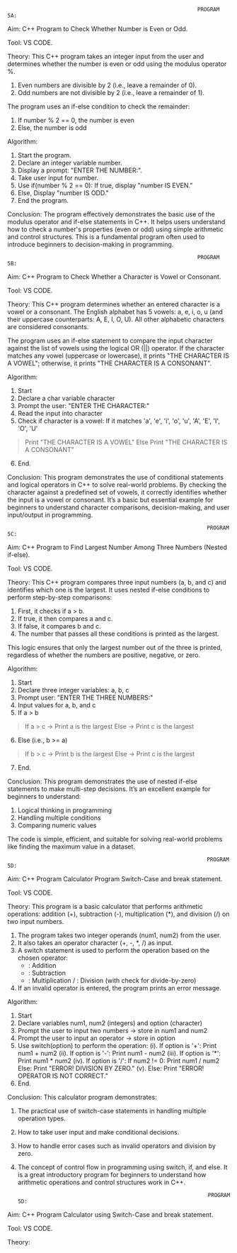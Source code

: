                                                                 PROGRAM 5A:

Aim: C++ Program to Check Whether Number is Even or Odd.

Tool: VS CODE.

Theory: This C++ program takes an integer input from the user and determines whether the number is even or odd using the modulus operator %.
1. Even numbers are divisible by 2 (i.e., leave a remainder of 0).
2. Odd numbers are not divisible by 2 (i.e., leave a remainder of 1).

The program uses an if-else condition to check the remainder:
1. If number % 2 == 0, the number is even
2. Else, the number is odd

Algorithm:
1. Start the program.
2. Declare an integer variable number.
3. Display a prompt: "ENTER THE NUMBER:".
4. Take user input for number.
5. Use if(number % 2 == 0):
   If true, display "number IS EVEN."
6. Else,
   Display "number IS ODD."
7. End the program.

Conclusion:
The program effectively demonstrates the basic use of the modulus operator and if-else statements in C++. It helps users understand how to check a number's properties (even or odd) using simple arithmetic and control structures. This is a fundamental program often used to introduce beginners to decision-making in programming.

                                                                PROGRAM 5B:

Aim: C++ Program to Check Whether a Character is Vowel or Consonant.

Tool: VS CODE.

Theory: This C++ program determines whether an entered character is a vowel or a consonant.
The English alphabet has 5 vowels: a, e, i, o, u (and their uppercase counterparts: A, E, I, O, U).
All other alphabetic characters are considered consonants.

The program uses an if-else statement to compare the input character against the list of vowels using the logical OR (||) operator. If the character matches any vowel (uppercase or lowercase), it prints "THE CHARACTER IS A VOWEL"; otherwise, it prints "THE CHARACTER IS A CONSONANT".

Algorithm:
1. Start
2. Declare a char variable character
3. Prompt the user: "ENTER THE CHARACTER:"
4. Read the input into character
5. Check if character is a vowel:
If it matches 'a', 'e', 'i', 'o', 'u', 'A', 'E', 'I', 'O', 'U'
> Print "THE CHARACTER IS A VOWEL"
Else
> Print "THE CHARACTER IS A CONSONANT"
6. End.

Conclusion:
This program demonstrates the use of conditional statements and logical operators in C++ to solve real-world problems.
By checking the character against a predefined set of vowels, it correctly identifies whether the input is a vowel or consonant.
It’s a basic but essential example for beginners to understand character comparisons, decision-making, and user input/output in programming.


                                                                   PROGRAM 5C:
                                                                   
Aim: C++ Program to Find Largest Number Among Three Numbers (Nested if-else).

Tool: VS CODE.

Theory: This C++ program compares three input numbers (a, b, and c) and identifies which one is the largest.
It uses nested if-else conditions to perform step-by-step comparisons:
1. First, it checks if a > b.
2. If true, it then compares a and c.
3. If false, it compares b and c.
4. The number that passes all these conditions is printed as the largest.

This logic ensures that only the largest number out of the three is printed, regardless of whether the numbers are positive, negative, or zero.

Algorithm:
1. Start
2. Declare three integer variables: a, b, c
3. Prompt user: "ENTER THE THREE NUMBERS:"
4. Input values for a, b, and c
5. If a > b
> If a > c → Print a is the largest
> Else → Print c is the largest
6. Else (i.e., b >= a)
> If b > c → Print b is the largest
> Else → Print c is the largest
7. End.

Conclusion:
This program demonstrates the use of nested if-else statements to make multi-step decisions.
It’s an excellent example for beginners to understand:

1. Logical thinking in programming
2. Handling multiple conditions
3. Comparing numeric values

The code is simple, efficient, and suitable for solving real-world problems like finding the maximum value in a dataset.


                                                                   PROGRAM 5D:

Aim: C++ Program Calculator Program Switch-Case and break statement.

Tool: VS CODE.

Theory: This program is a basic calculator that performs arithmetic operations: addition (+), subtraction (-), multiplication (*), and division (/) on two input numbers.

1. The program takes two integer operands (num1, num2) from the user.
2. It also takes an operator character (+, -, *, /) as input.
3. A switch statement is used to perform the operation based on the chosen operator:
   + : Addition
   - : Subtraction
   * : Multiplication
   / : Division (with check for divide-by-zero)
4. If an invalid operator is entered, the program prints an error message.

Algorithm:
1. Start
2. Declare variables num1, num2 (integers) and option (character)
3. Prompt the user to input two numbers → store in num1 and num2
4. Prompt the user to input an operator → store in option
5. Use switch(option) to perform the operation:
(i). If option is '+': Print num1 + num2
(ii). If option is '-': Print num1 - num2
(iii). If option is '*': Print num1 * num2
(iv). If option is '/':
         If num2 != 0: Print num1 / num2
         Else: Print "ERROR! DIVISION BY ZERO."
(v). Else: Print "ERROR! OPERATOR IS NOT CORRECT."
6. End.

Conclusion: This calculator program demonstrates:
1. The practical use of switch-case statements in handling multiple operation types.
2. How to take user input and make conditional decisions.
3. How to handle error cases such as invalid operators and division by zero.
4. The concept of control flow in programming using switch, if, and else.
It is a great introductory program for beginners to understand how arithmetic operations and control structures work in C++.


                                                                   PROGRAM 5D:

Aim: C++ Program Calculator using Switch-Case and break statement.

Tool: VS CODE.

Theory: 








